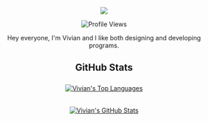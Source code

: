 
<p align="center">
  <img src="https://media.giphy.com/media/v1.Y2lkPTc5MGI3NjExd2dxYmhiYjh3bmhxdjhna3d6Z3QyNTh0c2Jmbmw0ZWEyNGFrbG9jayZlcD12MV9pbnRlcm5hbF9naWZfYnlfaWQmY3Q9Zw/vOYGVA6EFE2OLsVbt7/giphy.gif"/>
</p>

<p align="center">

<img src="https://komarev.com/ghpvc/?username=vivbunii&color=blueviolet" alt="Profile Views">
</p>

<p align="center">
Hey everyone, I'm Vivian and I like both designing and developing programs. 
</p>
<h2 align="center">
GitHub Stats
</h2>
<div align="center">

<a href="https://github.com/vivbunii">
  <img align="center" style="margin:0.5rem" src="https://github-readme-stats.vercel.app/api/top-langs/?username=vivbunii&hide=html,css&title_color=ffffff&text_color=c9cacc&icon_color=4AB197&bg_color=1A2B34" alt="Vivian's Top Languages" />
</a>

<br>
<br>

<a href="https://github.com/vivbunii">
  <img align="center" style="margin:0.5rem" src="https://github-readme-stats.vercel.app/api?username=vivbunii&show_icons=true&line_height=27&count_private=true&title_color=ffffff&text_color=c9cacc&icon_color=4AB097&bg_color=1A2B34" alt="Vivian's GitHub Stats" />
</a>

</div>



